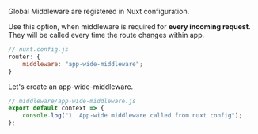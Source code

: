 Global Middleware are registered in Nuxt configuration.

Use this option, when middleware is required for **every incoming request**. They will be called every time the route changes within app.

```javascript
// nuxt.config.js
router: {
    middleware: "app-wide-middleware";
}
```

Let's create an app-wide-middleware.

```javascript
// middleware/app-wide-middleware.js
export default context => {
    console.log("1. App-wide middleware called from nuxt config");
};
```
